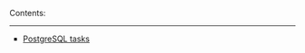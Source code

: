 Contents:

---

<ul type="square">
  <li><a href="https://github.com/RandyR0zz/PostgreSQL_course/tree/main/Engineer_Spock_Tasks">PostgreSQL tasks</a></li>
</ul>
